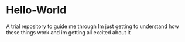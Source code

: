 # Hello-World
A trial repository to guide me through
Im just getting to understand how these things work and im getting all excited about it
